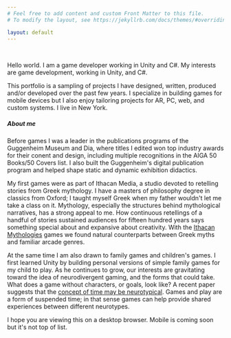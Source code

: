 ```yaml
---
# Feel free to add content and custom Front Matter to this file.
# To modify the layout, see https://jekyllrb.com/docs/themes/#overriding-theme-defaults

layout: default
---
```

<!-- <h1>The Stephen Hoban Personal Portfolio Website</h1> -->
<br/>

Hello world. I am a game developer working in Unity and C#. My interests are game development, working in Unity, and C#.  <br/>

This portfolio is a sampling of projects I have designed, written, produced and/or developed over the past few years. I specialize in building games for mobile devices but I also enjoy tailoring projects for AR, PC, web, and custom systems. I live in New York. 

<h5>About me</h5>
Before games I was a leader in the publications programs of the Guggenheim Museum and Dia, where titles I edited won top industry awards for their conent and design, including multiple recognitions in the AIGA 50 Books/50 Covers list. I also built the Guggenheim's digital publication program and helped shape static and dynamic exhibition didactics.

My first games were as part of Ithacan Media, a studio devoted to retelling stories from Greek mythology. I have a masters of philosophy degree in classics from Oxford; I taught myself Greek when my father wouldn't let me take a class on it. Mythology, especially the structures behind mythological narratives, has a strong appeal to me. How continuous retellings of a handful of stories sustained audiences for fifteen hundred years says something special about and expansive about creativity. With the <a href="/ithacan.html#mythologies">Ithacan Mythologies</a> games we found natural counterparts between Greek myths and familiar arcade genres. 

At the same time I am also drawn to family games and children's games. I first learned Unity by building personal versions of simple family games for my child to play. As he continues to grow, our interests are gravitating toward the idea of neurodivergent gaming, and the forms that could take. What does a game without characters, or goals, look like? A recent paper suggests that the <A href="https://scitechdaily.com/physicists-are-unraveling-the-mystery-of-the-arrow-of-time/">concept of time may be neurotypical</a>. Games and play are a form of suspended time; in that sense games can help provide shared experiences between different neurotypes.

I hope you are viewing this on a desktop browser. Mobile is coming soon but it's not top of list.




